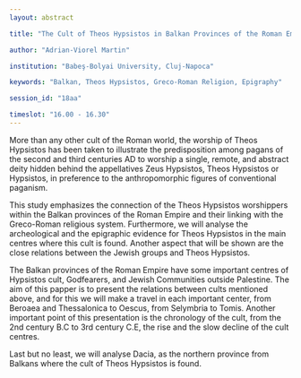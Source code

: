 ```yaml
---
layout: abstract

title: "The Cult of Theos Hypsistos in Balkan Provinces of the Roman Empire"

author: "Adrian-Viorel Martin"

institution: "Babeş-Bolyai University, Cluj-Napoca"

keywords: "Balkan, Theos Hypsistos, Greco-Roman Religion, Epigraphy"

session_id: "18aa"

timeslot: "16.00 - 16.30"
---
```


More than any other cult of the Roman world, the worship of Theos
Hypsistos has been taken to illustrate the predisposition among pagans
of the second and third centuries AD to worship a single, remote, and
abstract deity hidden behind the appellatives Zeus Hypsistos, Theos
Hypsistos or Hypsistos, in preference to the anthropomorphic figures
of conventional paganism.

This study emphasizes the connection of the Theos Hypsistos
worshippers within the Balkan provinces of the Roman Empire and their
linking with the Greco-Roman religious system. Furthermore, we will
analyse the archeological and the epigraphic evidence for Theos
Hypsistos in the main centres where this cult is found. Another aspect
that will be shown are the close relations between the Jewish groups
and Theos Hypsistos.

The Balkan provinces of the Roman Empire have some important centres
of Hypsistos cult, Godfearers, and Jewish Communities outside
Palestine. The aim of this papper is to present the relations between
cults mentioned above, and for this we will make a travel in each
important center, from Beroaea and Thessalonica to Oescus, from
Selymbria to Tomis. Another important point of this presentation is
the chronology of the cult, from the 2nd century B.C to 3rd century
C.E, the rise and the slow decline of the cult centres.

Last but no least, we will analyse Dacia, as the northern province
from Balkans where the cult of Theos Hypsistos is found.
